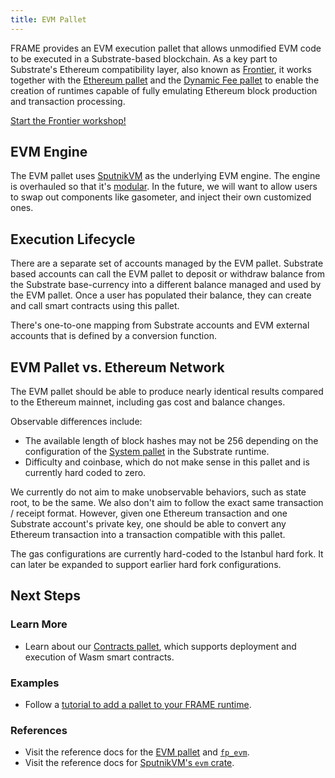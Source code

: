```yaml
---
title: EVM Pallet
---
```


FRAME provides an EVM execution pallet that allows unmodified EVM code to be executed in a
Substrate-based blockchain. As a key part to Substrate's Ethereum compatibility layer, also known as [Frontier](https://github.com/paritytech/frontier), it works
together with the [Ethereum pallet](https://docs.rs/pallet-ethereum/2.0.0/pallet_ethereum/) and the 
[Dynamic Fee pallet](https://docs.rs/pallet-dynamic-fee/2.0.0/pallet_dynamic_fee/) to enable the creation of runtimes 
capable of fully emulating Ethereum block production and transaction processing. 

<a class="btn btn-secondary primary-color text-white"
href="https://substrate.dev/frontier-workshop/">Start the Frontier workshop!</a>

## EVM Engine

The EVM pallet uses [SputnikVM](https://github.com/rust-blockchain/evm) as the underlying EVM engine.
The engine is overhauled so that it's [modular](https://github.com/corepaper/evm). In the future, we
will want to allow users to swap out components like gasometer, and inject their own customized
ones.

## Execution Lifecycle

There are a separate set of accounts managed by the EVM pallet. Substrate based accounts can call
the EVM pallet to deposit or withdraw balance from the Substrate base-currency into a different
balance managed and used by the EVM pallet. Once a user has populated their balance, they can create
and call smart contracts using this pallet.

There's one-to-one mapping from Substrate accounts and EVM external accounts that is defined by a
conversion function.

## EVM Pallet vs. Ethereum Network

The EVM pallet should be able to produce nearly identical results compared to the Ethereum mainnet,
including gas cost and balance changes.

Observable differences include:

- The available length of block hashes may not be 256 depending on the configuration of the 
[System pallet](https://substrate.dev/rustdocs/latest/frame_system/index.html#system-pallet) in the Substrate runtime.
- Difficulty and coinbase, which do not make sense in this pallet and is currently hard coded to
  zero.

We currently do not aim to make unobservable behaviors, such as state root, to be the same. We also
don't aim to follow the exact same transaction / receipt format. However, given one Ethereum
transaction and one Substrate account's private key, one should be able to convert any Ethereum
transaction into a transaction compatible with this pallet.

The gas configurations are currently hard-coded to the Istanbul hard fork. It can later be expanded
to support earlier hard fork configurations.

## Next Steps

### Learn More

- Learn about our [Contracts pallet](https://docs.rs/pallet-contracts/), which supports deployment
  and execution of Wasm smart contracts.

### Examples

- Follow a [tutorial to add a pallet to your FRAME runtime](../../tutorials/add-a-pallet/).

### References

- Visit the reference docs for the [EVM pallet](https://docs.rs/pallet_evm/) and [`fp_evm`](https://docs.rs/fp-evm/2.0.0/fp_evm/).
- Visit the reference docs for [SputnikVM's `evm` crate](https://docs.rs/evm/).
